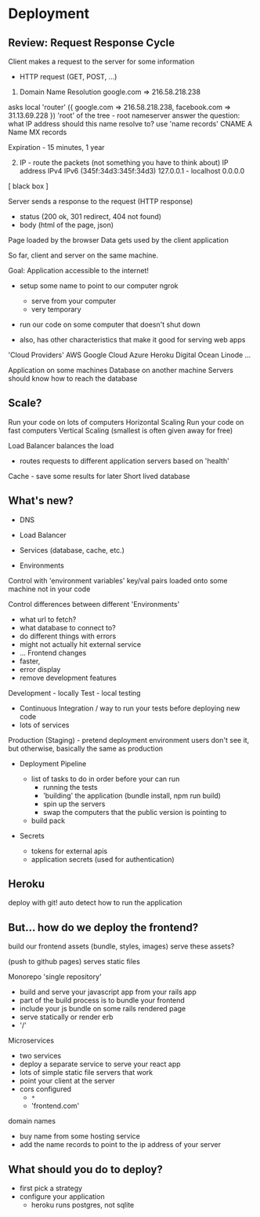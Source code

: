 # Deployment

## Review: Request Response Cycle

Client makes a request to the server for some information
  - HTTP request (GET, POST, ...)

1. Domain Name Resolution
  google.com => 216.58.218.238

  asks local 'router' ({ google.com => 216.58.218.238, facebook.com => 31.13.69.228 })
  'root' of the tree - root nameserver
  answer the question: what IP address should this name resolve to?
  use 'name records'
  CNAME
  A Name
  MX records

  Expiration - 15 minutes, 1 year

2. IP - route the packets  (not something you have to think about)
  IP address IPv4 IPv6 (345f:34d3:345f:34d3)
  127.0.0.1 - localhost
  0.0.0.0

  [ black box ]

Server sends a response to the request (HTTP response)
  - status (200 ok, 301 redirect, 404 not found)
  - body (html of the page, json)

Page loaded by the browser
Data gets used by the client application

So far, client and server on the same machine.


Goal: Application accessible to the internet!
- setup some name to point to our computer
 ngrok
  - serve from your computer
  - very temporary

- run our code on some computer that doesn't shut down
- also, has other characteristics that make it good for serving web apps

'Cloud Providers'
AWS
Google Cloud
Azure
Heroku
Digital Ocean
Linode
...

Application on some machines
Database on another machine
Servers should know how to reach the database


## Scale?

Run your code on lots of computers
  Horizontal Scaling
Run your code on fast computers
  Vertical Scaling
    (smallest is often given away for free)

Load Balancer balances the load
   - routes requests to different application servers based on 'health'

Cache - save some results for later
  Short lived database

## What's new?
- DNS
- Load Balancer
- Services (database, cache, etc.)

- Environments

Control with 'environment variables'
key/val pairs loaded onto some machine
  not in your code

Control differences between different 'Environments'
  - what url to fetch?
  - what database to connect to?
  - do different things with errors
  - might not actually hit external service
  - ...
  Frontend changes
  - faster,
  - error display
  - remove development features

Development - locally
Test - local testing
  - Continuous Integration / way to run your tests before deploying new code
  - lots of services

Production
  (Staging) - pretend deployment environment
  users don't see it, but otherwise, basically the same as production

- Deployment Pipeline
  - list of tasks to do in order before your can run
    - running the tests
    - 'building' the application (bundle install, npm run build)
    - spin up the servers
    - swap the computers that the public version is pointing to
  - build pack

- Secrets
  - tokens for external apis
  - application secrets (used for authentication)

## Heroku

deploy with git!
auto detect how to run the application

## But... how do we deploy the frontend?

build our frontend assets (bundle, styles, images)
serve these assets?

(push to github pages)
serves static files

Monorepo
  'single repository'
  - build and serve your javascript app from your rails app
  - part of the build process is to bundle your frontend
  - include your js bundle on some rails rendered page
  - serve statically or render erb
  - '/'

Microservices
  - two services
  - deploy a separate service to serve your react app
  - lots of simple static file servers that work
  - point your client at the server
  - cors configured
    - `*`
    - 'frontend.com'

domain names
  - buy name from some hosting service
  - add the name records to point to the ip address of your server

## What should you do to deploy?
- first pick a strategy
- configure your application
  - heroku runs postgres, not sqlite
